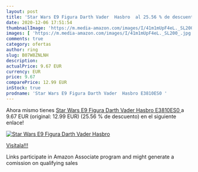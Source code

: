 ```yaml
---
layout: post
title: 'Star Wars E9 Figura Darth Vader  Hasbro  al 25.56 % de descuento'
date: 2020-12-06 17:51:54
thumbnailImage: 'https://m.media-amazon.com/images/I/41m1mUpF4eL._SL200_.jpg'
images: [ 'https://m.media-amazon.com/images/I/41m1mUpF4eL._SL200_.jpg' ]
comments: true
category: ofertas
author: ring
slug: B07W8ZNLNH
description:
actualPrice: 9.67 EUR
currency: EUR
price: 9.67
comparePrice: 12.99 EUR
inStock: true
prodname: 'Star Wars E9 Figura Darth Vader  Hasbro E3810ES0 '
---
```


Ahora mismo tienes [Star Wars E9 Figura Darth Vader  Hasbro E3810ES0 ](https://www.amazon.es/dp/B07W8ZNLNH/?tag=tolees-21) a 9.67 EUR (original: 12.99 EUR) (25.56 %  de descuento) en el siguiente enlace!

[![Star Wars E9 Figura Darth Vader  Hasbro ](https://m.media-amazon.com/images/I/41m1mUpF4eL._SL200_.jpg)](https://www.amazon.es/dp/B07W8ZNLNH/?tag=tolees-21)

[Visítala!!!](https://www.amazon.es/dp/B07W8ZNLNH/?tag=tolees-21)

Links participate in Amazon Associate program and might generate a comission on qualifying sales
